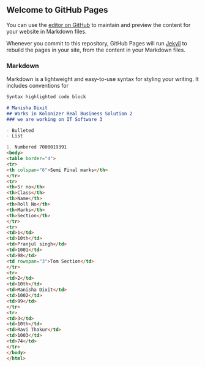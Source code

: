 ## Welcome to GitHub Pages

You can use the [editor on GitHub](https://github.com/manishadixit1996/manishadixit1996.github.io/edit/main/index.md) to maintain and preview the content for your website in Markdown files.

Whenever you commit to this repository, GitHub Pages will run [Jekyll](https://jekyllrb.com/) to rebuild the pages in your site, from the content in your Markdown files.

### Markdown

Markdown is a lightweight and easy-to-use syntax for styling your writing. It includes conventions for

```markdown
Syntax highlighted code block

# Manisha Dixit 
## Works in Kolonizer Real Business Solution 2
### we are working on IT Software 3

- Bulleted
- List

1. Numbered 7000019391
<body>
<table border="4">
<tr>
<th colspan="6">Semi Final marks</th>
</tr>
<tr>
<th>Sr no</th>
<th>Class</th>
<th>Name</th>
<th>Roll No</th>
<th>Marks</th>
<th>Section</th>
</tr>
<tr>
<td>1</td>
<td>10th</td>
<td>Pranjul singh</td>
<td>1001</td>
<td>98</td>
<td rowspan="3">Tom Section</td>
</tr>
<tr>
<td>2</td>
<td>10th</td>
<td>Manisha Dixit</td>
<td>1002</td>
<td>99</td>
</tr>
<tr>
<td>3</td>
<td>10th</td>
<td>Ravi Thakur</td>
<td>1003</td>
<td>74</td>
</tr>
</body>
</html>
